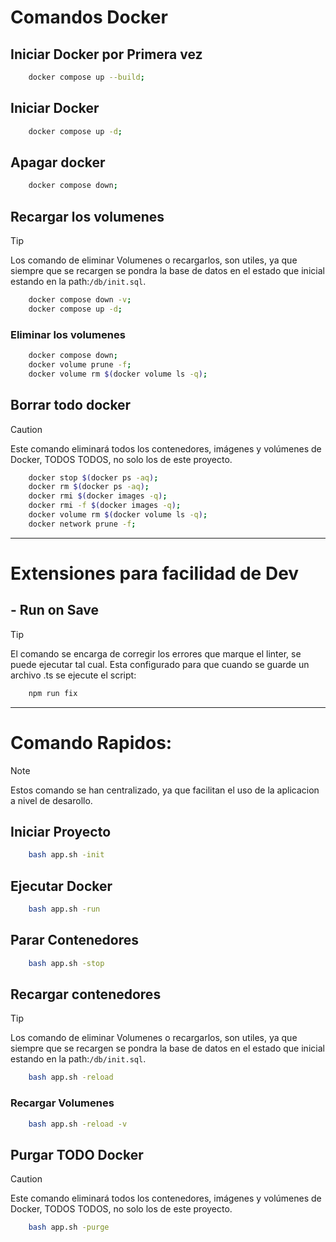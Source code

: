 # Comandos Docker
## Iniciar Docker por Primera vez
```bash
    docker compose up --build;
```

## Iniciar Docker 
```bash
    docker compose up -d;
```

## Apagar docker 
```bash
    docker compose down;
```

## Recargar los volumenes
> [!TIP]
> Los comando de eliminar Volumenes o recargarlos, son utiles, ya que siempre que se recargen se pondra la base de datos en el estado que inicial estando en la path:`/db/init.sql`.
```bash
    docker compose down -v;
    docker compose up -d;
```

### Eliminar los volumenes 
```bash
    docker compose down;
    docker volume prune -f;
    docker volume rm $(docker volume ls -q);
```

## Borrar todo docker
> [!CAUTION]
> Este comando eliminará todos los contenedores, imágenes y volúmenes de Docker, TODOS TODOS, no solo los de este proyecto.
```bash
    docker stop $(docker ps -aq);
    docker rm $(docker ps -aq);
    docker rmi $(docker images -q);
    docker rmi -f $(docker images -q);
    docker volume rm $(docker volume ls -q);
    docker network prune -f;
```
---

# Extensiones para facilidad de Dev
## - Run on Save
> [!TIP]
> El comando se encarga de corregir los errores que marque el linter, se puede ejecutar tal cual.
Esta configurado para que cuando se guarde un archivo .ts se ejecute el script:
```bash
    npm run fix
```
---


# Comando Rapidos:
> [!NOTE]  
> Estos comando se han centralizado, ya que facilitan el uso de la aplicacion a nivel de desarollo.
## Iniciar Proyecto
```bash
    bash app.sh -init
```

## Ejecutar Docker
```bash
    bash app.sh -run
```

## Parar Contenedores
```bash
    bash app.sh -stop
```

## Recargar contenedores
> [!TIP]
> Los comando de eliminar Volumenes o recargarlos, son utiles, ya que siempre que se recargen se pondra la base de datos en el estado que inicial estando en la path:`/db/init.sql`.
```bash
    bash app.sh -reload
```

### Recargar Volumenes
```bash
    bash app.sh -reload -v
```

## Purgar TODO Docker
> [!CAUTION]
> Este comando eliminará todos los contenedores, imágenes y volúmenes de Docker, TODOS TODOS, no solo los de este proyecto.
```bash
    bash app.sh -purge
```